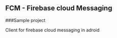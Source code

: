 ## FCM - Firebase cloud Messaging 
###Sample project

Client for firebase cloud messaging in adroid
